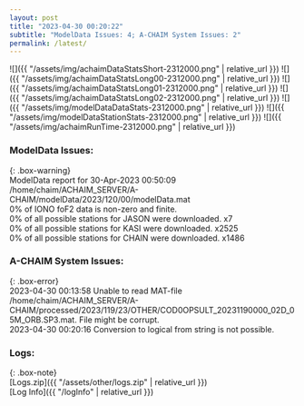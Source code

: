 ```yaml
---
layout: post
title: "2023-04-30 00:20:22"
subtitle: "ModelData Issues: 4; A-CHAIM System Issues: 2"
permalink: /latest/
---
```


![]({{ "/assets/img/achaimDataStatsShort-2312000.png" | relative_url }})
![]({{ "/assets/img/achaimDataStatsLong00-2312000.png" | relative_url }})
![]({{ "/assets/img/achaimDataStatsLong01-2312000.png" | relative_url }})
![]({{ "/assets/img/achaimDataStatsLong02-2312000.png" | relative_url }})
![]({{ "/assets/img/modelDataDataStats-2312000.png" | relative_url }})
![]({{ "/assets/img/modelDataStationStats-2312000.png" | relative_url }})
![]({{ "/assets/img/achaimRunTime-2312000.png" | relative_url }})


### ModelData Issues:  
  
{: .box-warning}  
 ModelData report for 30-Apr-2023 00:50:09   
 /home/chaim/ACHAIM_SERVER/A-CHAIM/modelData/2023/120/00/modelData.mat   
 0% of IONO foF2 data is non-zero and finite.   
 0% of all possible stations for JASON were downloaded. x7   
 0% of all possible stations for KASI were downloaded. x2525   
 0% of all possible stations for CHAIN were downloaded. x1486   
  
### A-CHAIM System Issues:  
  
{: .box-error}  
2023-04-30 00:13:58 Unable to read MAT-file /home/chaim/ACHAIM_SERVER/A-CHAIM/processed/2023/119/23/OTHER/COD0OPSULT_20231190000_02D_05M_ORB.SP3.mat. File might be corrupt.  
2023-04-30 00:20:16 Conversion to logical from string is not possible.  

### Logs:  
  
{: .box-note}  
[Logs.zip]({{ "/assets/other/logs.zip" | relative_url }})  
[Log Info]({{ "/logInfo" | relative_url }})  
